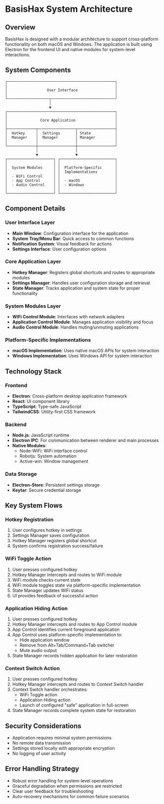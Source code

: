 # BasisHax System Architecture

## Overview

BasisHax is designed with a modular architecture to support cross-platform functionality on both macOS and Windows. The application is built using Electron for the frontend UI and native modules for system-level interactions.

## System Components

```
┌─────────────────────────────────────────────────┐
│                                                 │
│                  User Interface                 │
│                                                 │
└───────────────────┬─────────────────────────────┘
                    │
                    ▼
┌─────────────────────────────────────────────────┐
│                                                 │
│               Core Application                  │
│                                                 │
├─────────────┬─────────────────┬─────────────────┤
│  Hotkey     │  Settings       │ State           │
│  Manager    │  Manager        │ Manager         │
│             │                 │                 │
└─────────────┼─────────────────┼─────────────────┘
              │                 │
              ▼                 ▼
┌─────────────────────┐ ┌─────────────────────────┐
│                     │ │                         │
│  System Modules     │ │  Platform-Specific      │
│                     │ │  Implementations        │
│  - WiFi Control     │ │                         │
│  - App Control      │ │  - macOS                │
│  - Audio Control    │ │  - Windows              │
│                     │ │                         │
└─────────────────────┘ └─────────────────────────┘
```

## Component Details

### User Interface Layer
- **Main Window**: Configuration interface for the application
- **System Tray/Menu Bar**: Quick access to common functions
- **Notification System**: Visual feedback for actions
- **Settings Interface**: User configuration options

### Core Application Layer
- **Hotkey Manager**: Registers global shortcuts and routes to appropriate modules
- **Settings Manager**: Handles user configuration storage and retrieval
- **State Manager**: Tracks application and system state for proper functionality

### System Modules Layer
- **WiFi Control Module**: Interfaces with network adapters
- **Application Control Module**: Manages application visibility and focus
- **Audio Control Module**: Handles muting/unmuting applications

### Platform-Specific Implementations
- **macOS Implementation**: Uses native macOS APIs for system interaction
- **Windows Implementation**: Uses Windows API for system interaction

## Technology Stack

### Frontend
- **Electron**: Cross-platform desktop application framework
- **React**: UI component library
- **TypeScript**: Type-safe JavaScript
- **TailwindCSS**: Utility-first CSS framework

### Backend
- **Node.js**: JavaScript runtime
- **Electron IPC**: For communication between renderer and main processes
- **Native Modules**:
  - Node-WiFi: WiFi interface control
  - Robotjs: System automation
  - Active-win: Window management

### Data Storage
- **Electron-Store**: Persistent settings storage
- **Keytar**: Secure credential storage

## Key System Flows

### Hotkey Registration
1. User configures hotkey in settings
2. Settings Manager saves configuration
3. Hotkey Manager registers global shortcut
4. System confirms registration success/failure

### WiFi Toggle Action
1. User presses configured hotkey
2. Hotkey Manager intercepts and routes to WiFi module
3. WiFi module checks current state
4. WiFi module toggles state via platform-specific implementation
5. State Manager updates WiFi status
6. UI provides feedback of successful action

### Application Hiding Action
1. User presses configured hotkey
2. Hotkey Manager intercepts and routes to App Control module
3. App Control identifies current foreground application
4. App Control uses platform-specific implementation to:
   - Hide application window
   - Remove from Alt+Tab/Command+Tab switcher
   - Mute audio output
5. State Manager records hidden application for later restoration

### Context Switch Action
1. User presses configured hotkey
2. Hotkey Manager intercepts and routes to Context Switch handler
3. Context Switch handler orchestrates:
   - WiFi Toggle action
   - Application Hiding action
   - Launch of configured "safe" application in full-screen
4. State Manager records complete system state for restoration

## Security Considerations

- Application requires minimal system permissions
- No remote data transmission
- Settings stored locally with appropriate encryption
- No logging of user activity

## Error Handling Strategy

- Robust error handling for system-level operations
- Graceful degradation when permissions are restricted
- Clear user feedback for troubleshooting
- Auto-recovery mechanisms for common failure scenarios 